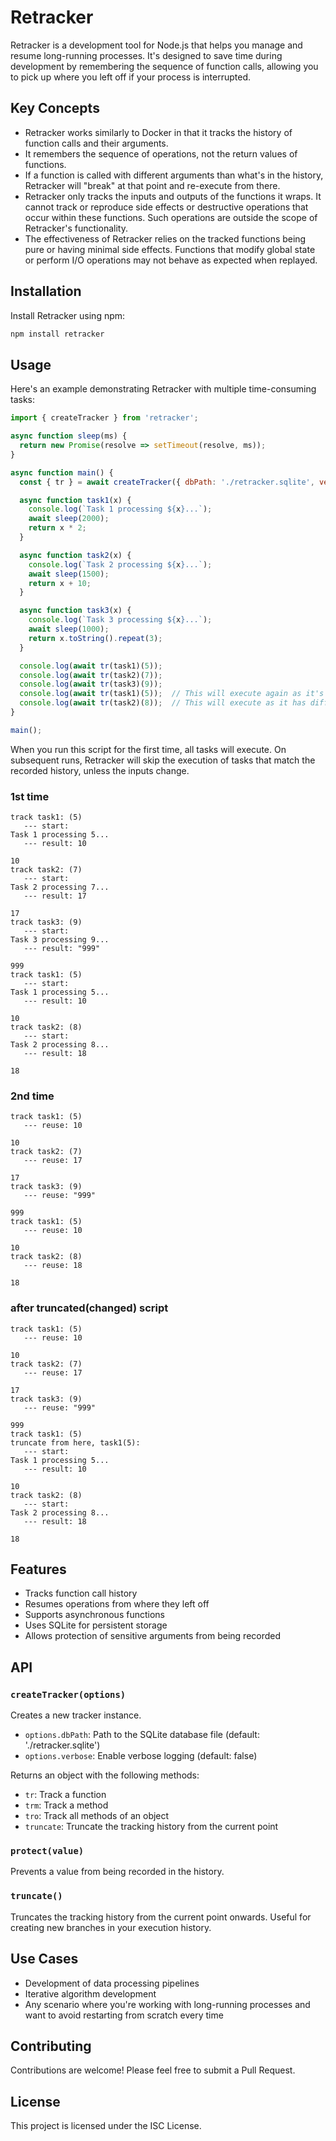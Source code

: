 # Retracker

Retracker is a development tool for Node.js that helps you manage and resume long-running processes. It's designed to save time during development by remembering the sequence of function calls, allowing you to pick up where you left off if your process is interrupted.

## Key Concepts

- Retracker works similarly to Docker in that it tracks the history of function calls and their arguments.
- It remembers the sequence of operations, not the return values of functions.
- If a function is called with different arguments than what's in the history, Retracker will "break" at that point and re-execute from there.
- Retracker only tracks the inputs and outputs of the functions it wraps. It cannot track or reproduce side effects or destructive operations that occur within these functions. Such operations are outside the scope of Retracker's functionality.
- The effectiveness of Retracker relies on the tracked functions being pure or having minimal side effects. Functions that modify global state or perform I/O operations may not behave as expected when replayed.

## Installation

Install Retracker using npm:

```bash
npm install retracker
```

## Usage

Here's an example demonstrating Retracker with multiple time-consuming tasks:

```javascript
import { createTracker } from 'retracker';

async function sleep(ms) {
  return new Promise(resolve => setTimeout(resolve, ms));
}

async function main() {
  const { tr } = await createTracker({ dbPath: './retracker.sqlite', verbose: true });

  async function task1(x) {
    console.log(`Task 1 processing ${x}...`);
    await sleep(2000);
    return x * 2;
  }

  async function task2(x) {
    console.log(`Task 2 processing ${x}...`);
    await sleep(1500);
    return x + 10;
  }

  async function task3(x) {
    console.log(`Task 3 processing ${x}...`);
    await sleep(1000);
    return x.toString().repeat(3);
  }

  console.log(await tr(task1)(5));
  console.log(await tr(task2)(7));
  console.log(await tr(task3)(9));
  console.log(await tr(task1)(5));  // This will execute again as it's a new call in the sequence
  console.log(await tr(task2)(8));  // This will execute as it has different arguments
}

main();
```

When you run this script for the first time, all tasks will execute. On subsequent runs, Retracker will skip the execution of tasks that match the recorded history, unless the inputs change.

### 1st time

```
track task1: (5)
   --- start: 
Task 1 processing 5...
   --- result: 10

10
track task2: (7)
   --- start: 
Task 2 processing 7...
   --- result: 17

17
track task3: (9)
   --- start: 
Task 3 processing 9...
   --- result: "999"

999
track task1: (5)
   --- start: 
Task 1 processing 5...
   --- result: 10

10
track task2: (8)
   --- start: 
Task 2 processing 8...
   --- result: 18

18
```


### 2nd time

```
track task1: (5)
   --- reuse: 10

10
track task2: (7)
   --- reuse: 17

17
track task3: (9)
   --- reuse: "999"

999
track task1: (5)
   --- reuse: 10

10
track task2: (8)
   --- reuse: 18

18
```

### after truncated(changed) script

```
track task1: (5)
   --- reuse: 10

10
track task2: (7)
   --- reuse: 17

17
track task3: (9)
   --- reuse: "999"

999
track task1: (5)
truncate from here, task1(5): 
   --- start: 
Task 1 processing 5...
   --- result: 10

10
track task2: (8)
   --- start: 
Task 2 processing 8...
   --- result: 18

18
```

## Features

- Tracks function call history
- Resumes operations from where they left off
- Supports asynchronous functions
- Uses SQLite for persistent storage
- Allows protection of sensitive arguments from being recorded

## API

### `createTracker(options)`

Creates a new tracker instance.

- `options.dbPath`: Path to the SQLite database file (default: './retracker.sqlite')
- `options.verbose`: Enable verbose logging (default: false)

Returns an object with the following methods:

- `tr`: Track a function
- `trm`: Track a method
- `tro`: Track all methods of an object
- `truncate`: Truncate the tracking history from the current point

### `protect(value)`

Prevents a value from being recorded in the history.

### `truncate()`

Truncates the tracking history from the current point onwards. Useful for creating new branches in your execution history.

## Use Cases

- Development of data processing pipelines
- Iterative algorithm development
- Any scenario where you're working with long-running processes and want to avoid restarting from scratch every time

## Contributing

Contributions are welcome! Please feel free to submit a Pull Request.

## License

This project is licensed under the ISC License.